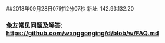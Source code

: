 ##2018年09月28日07时12分07秒 新址: 142.93.132.20
### 兔友常见问题及解答: https://github.com/wanggonging/d/blob/w/FAQ.md
